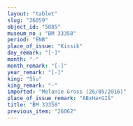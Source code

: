 ```yaml
---
layout: "tablet"
slug: "26059"
object_id: "5885"
museum_no_: "BM 33358"
period: "ENB"
place_of_issue: "Kissik"
day_remark: "[-]"
month: "-"
month_remark: "[-]"
year_remark: "[-]"
king: "Ššu"
king_remark: "-"
imported: "Melanie Gross (26/05/2016)"
place_of_issue_remark: "ABxHa+GIŠ"
title: "BM 33358"
previous_item: "26062"
---
```

